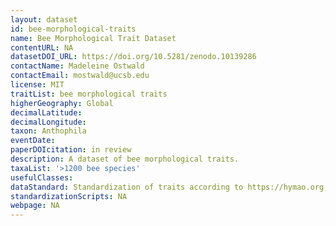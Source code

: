 ```yaml
---
layout: dataset
id: bee-morphological-traits
name: Bee Morphological Trait Dataset
contentURL: NA
datasetDOI_URL: https://doi.org/10.5281/zenodo.10139286
contactName: Madeleine Ostwald
contactEmail: mostwald@ucsb.edu
license: MIT
traitList: bee morphological traits 
higherGeography: Global 
decimalLatitude: 
decimalLongitude:
taxon: Anthophila
eventDate: 
paperDOIcitation: in review
description: A dataset of bee morphological traits.
taxaList: '>1200 bee species'
usefulClasses: 
dataStandard: Standardization of traits according to https://hymao.org, standardization of taxonomy according to https://gbif.org
standardizationScripts: NA
webpage: NA
---
```

